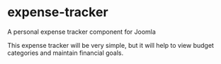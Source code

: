 # expense-tracker
A personal expense tracker component for Joomla

This expense tracker will be very simple, but it will help to view budget categories and maintain financial goals.
